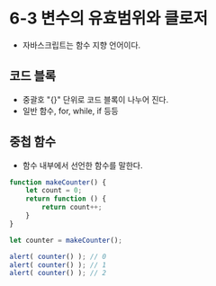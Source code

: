 # 6-3 변수의 유효범위와 클로저

- 자바스크립트는 함수 지향 언어이다.

## 코드 블록 
- 중괄호 "{}" 단위로 코드 블록이 나누어 진다.
- 일반 함수, for, while, if 등등

## 중첩 함수
- 함수 내부에서 선언한 함수를 말한다.
```javascript
function makeCounter() {
    let count = 0;
    return function () {
        return count++;
    }
}

let counter = makeCounter();

alert( counter() ); // 0
alert( counter() ); // 1
alert( counter() ); // 2
``` 
